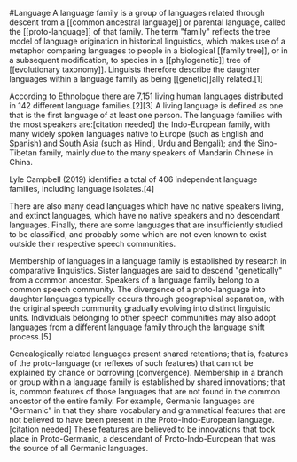 #Language 
A language family is a group of languages related through descent from a [[common ancestral language]] or parental language, called the [[proto-language]] of that family. The term "family" reflects the tree model of language origination in historical linguistics, which makes use of a metaphor comparing languages to people in a biological [[family tree]], or in a subsequent modification, to species in a [[phylogenetic]] tree of [[evolutionary taxonomy]]. Linguists therefore describe the daughter languages within a language family as being [[genetic]]ally related.[1]

According to Ethnologue there are 7,151 living human languages distributed in 142 different language families.[2][3] A living language is defined as one that is the first language of at least one person. The language families with the most speakers are:[citation needed] the Indo-European family, with many widely spoken languages native to Europe (such as English and Spanish) and South Asia (such as Hindi, Urdu and Bengali); and the Sino-Tibetan family, mainly due to the many speakers of Mandarin Chinese in China.

Lyle Campbell (2019) identifies a total of 406 independent language families, including language isolates.[4]

There are also many dead languages which have no native speakers living, and extinct languages, which have no native speakers and no descendant languages. Finally, there are some languages that are insufficiently studied to be classified, and probably some which are not even known to exist outside their respective speech communities.

Membership of languages in a language family is established by research in comparative linguistics. Sister languages are said to descend "genetically" from a common ancestor. Speakers of a language family belong to a common speech community. The divergence of a proto-language into daughter languages typically occurs through geographical separation, with the original speech community gradually evolving into distinct linguistic units. Individuals belonging to other speech communities may also adopt languages from a different language family through the language shift process.[5]

Genealogically related languages present shared retentions; that is, features of the proto-language (or reflexes of such features) that cannot be explained by chance or borrowing (convergence). Membership in a branch or group within a language family is established by shared innovations; that is, common features of those languages that are not found in the common ancestor of the entire family. For example, Germanic languages are "Germanic" in that they share vocabulary and grammatical features that are not believed to have been present in the Proto-Indo-European language.[citation needed] These features are believed to be innovations that took place in Proto-Germanic, a descendant of Proto-Indo-European that was the source of all Germanic languages.